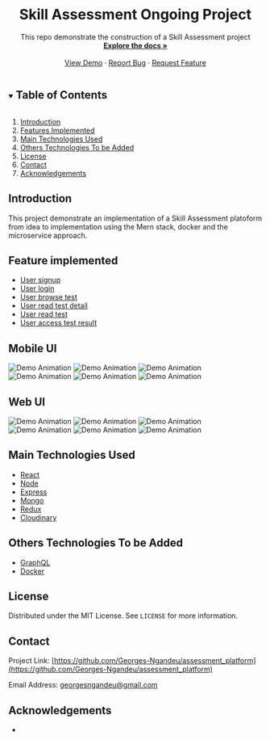 <!-- PROJECT LOGO -->
<br />
<p align="center">
  <h1 align="center">Skill Assessment Ongoing Project </h1>

  <p align="center">
    This repo demonstrate the  construction of a Skill Assessment project
    <br />
    <a href="https://github.com/Georges-Ngandeu/assessment_platform"><strong>Explore the docs »</strong></a>
    <br />
    <br />
    <a href="https://www.skillassess.biitlab.org/">View Demo</a>
    ·
    <a href="#">Report Bug</a>
    ·
    <a href="#">Request Feature</a>
  </p>
</p>

<!-- TABLE OF CONTENTS -->
<details open="open">
  <summary><h2 style="display: inline-block">Table of Contents</h2></summary>
  <ol>
    <li><a href="#introduction">Introduction</a></li>
    <li><a href="#features">Features Implemented</a></li>
    <li><a href="#technologies">Main Technologies Used</a></li>
    <li><a href="#others-technologies">Others Technologies To be Added</a></li>
    <li><a href="#license">License</a></li>
    <li><a href="#contact">Contact</a></li>
    <li><a href="#acknowledgements">Acknowledgements</a></li>
  </ol>
</details>

<!-- GETTING STARTED -->
## Introduction [](#introduction)
This project demonstrate an implementation of a  Skill Assessment platoform from idea to implementation using the Mern stack, docker and the microservice approach.  

## Feature implemented [](#features)
<ul>
    <li><a href="#">User signup</a></li>
    <li><a href="#">User login</a></li>
    <li><a href="#">User browse test</a></li>
    <li><a href="#">User read test detail</a></li>
    <li><a href="#">User read test</a></li>
    <li><a href="#">User access test result</a></li>
  </ul>

## Mobile UI [](#UIMockup)
![Demo Animation](/assets/v1/Mobile/BrowseTest.png)
![Demo Animation](/assets/v1/Mobile/LoginForm.png)
![Demo Animation](/assets/v1/Mobile/LookTestResult.png)
![Demo Animation](/assets/v1/Mobile/ReadTestDetail.png)
![Demo Animation](/assets/v1/Mobile/SignupForm.png)
![Demo Animation](/assets/v1/Mobile/TakeTheTest.png)

## Web UI [](#UIMockup)
![Demo Animation](/assets/v1/Web/BrowseTest.png)
![Demo Animation](/assets/v1/Web/LoginForm.png)
![Demo Animation](/assets/v1/Web/LookTestResult.png)
![Demo Animation](/assets/v1/Web/ReadTestDetail.png)
![Demo Animation](/assets/v1/Web/SignupForm.png)
![Demo Animation](/assets/v1/Web/TakeTheTest.png)

## Main Technologies Used [](#technologies)
<ul>
    <li><a href="#">React</a></li>
    <li><a href="#">Node</a></li>
    <li><a href="#">Express</a></li>
    <li><a href="#">Mongo</a></li>
    <li><a href="#">Redux</a></li>
    <li><a href="#">Cloudinary</a></li>
</ul>

## Others Technologies To be Added [](#others-technologies)
<ul>
    <li><a href="#">GraphQL</a></li>
    <li><a href="#">Docker</a></li>
</ul>
   
## License [](#license)
Distributed under the MIT License. See `LICENSE` for more information.

## Contact [](#contact)
Project Link: [https://github.com/Georges-Ngandeu/assessment_platform](https://github.com/Georges-Ngandeu/assessment_platform)

Email Address: [georgesngandeu@gmail.com](georgesngandeu@gmail.com)

## Acknowledgements [](#acknowledgements)
* []()

